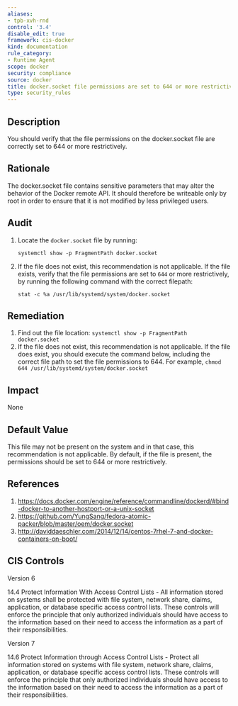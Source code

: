 ```yaml
---
aliases:
- tpb-xvh-rnd
control: '3.4'
disable_edit: true
framework: cis-docker
kind: documentation
rule_category:
- Runtime Agent
scope: docker
security: compliance
source: docker
title: docker.socket file permissions are set to 644 or more restrictive
type: security_rules
---
```


## Description

You should verify that the file permissions on the docker.socket file are correctly set to 644 or more restrictively.

## Rationale

The docker.socket file contains sensitive parameters that may alter the behavior of the Docker remote API. It should therefore be writeable only by root in order to ensure that it is not modified by less privileged users.

## Audit

1. Locate the `docker.socket` file by running: 
    ```
    systemctl show -p FragmentPath docker.socket 
    ```
2. If the file does not exist, this recommendation is not applicable. If the file exists, verify that the file permissions are set to `644` or more restrictively, by running the following command with the correct filepath:
    ```
    stat -c %a /usr/lib/systemd/system/docker.socket
    ```

## Remediation

1. Find out the file location: `systemctl show -p FragmentPath docker.socket`
2. If the file does not exist, this recommendation is not applicable. If the file does exist, you should execute the command below, including the correct file path to set the file permissions to 644. For example, `chmod 644 /usr/lib/systemd/system/docker.socket`

## Impact

None

## Default Value

This file may not be present on the system and in that case, this recommendation is not applicable. By default, if the file is present, the permissions should be set to 644 or more restrictively.

## References

1. https://docs.docker.com/engine/reference/commandline/dockerd/#bind-docker-to-another-hostport-or-a-unix-socket
2. https://github.com/YungSang/fedora-atomic-packer/blob/master/oem/docker.socket
3. http://daviddaeschler.com/2014/12/14/centos-7rhel-7-and-docker-containers-on-boot/

## CIS Controls

Version 6

14.4 Protect Information With Access Control Lists - All information stored on systems shall be protected with file system, network share, claims, application, or database specific access control lists. These controls will enforce the principle that only authorized individuals should have access to the information based on their need to access the information as a part of their responsibilities.

Version 7

14.6 Protect Information through Access Control Lists - Protect all information stored on systems with file system, network share, claims, application, or database specific access control lists. These controls will enforce the principle that only authorized individuals should have access to the information based on their need to access the information as a part of their responsibilities.
